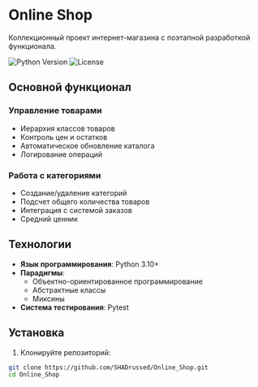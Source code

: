 # Online Shop

Коллекционный проект интернет-магазина с поэтапной разработкой функционала.

![Python Version](https://img.shields.io/badge/Python-3.10%2B-blue)
![License](https://img.shields.io/badge/License-MIT-orange)

## Основной функционал

### Управление товарами
- Иерархия классов товаров
- Контроль цен и остатков
- Автоматическое обновление каталога
- Логирование операций

### Работа с категориями
- Создание/удаление категорий
- Подсчет общего количества товаров
- Интеграция с системой заказов
- Средний ценник

## Технологии

- **Язык программирования**: Python 3.10+
- **Парадигмы**:
  - Объектно-ориентированное программирование
  - Абстрактные классы
  - Миксины
- **Система тестирования**: Pytest

## Установка

1. Клонируйте репозиторий:
```bash
git clone https://github.com/SHADrussed/Online_Shop.git
cd Online_Shop
